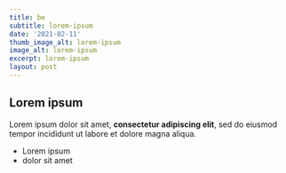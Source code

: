 ```yaml
---
title: be
subtitle: lorem-ipsum
date: '2021-02-11'
thumb_image_alt: lorem-ipsum
image_alt: lorem-ipsum
excerpt: lorem-ipsum
layout: post
---
```

## Lorem ipsum

Lorem ipsum dolor sit amet, **consectetur adipiscing elit**, sed do eiusmod tempor incididunt ut labore et dolore magna aliqua.

- Lorem ipsum
- dolor sit amet